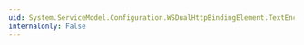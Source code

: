```yaml
---
uid: System.ServiceModel.Configuration.WSDualHttpBindingElement.TextEncoding
internalonly: False
---
```

